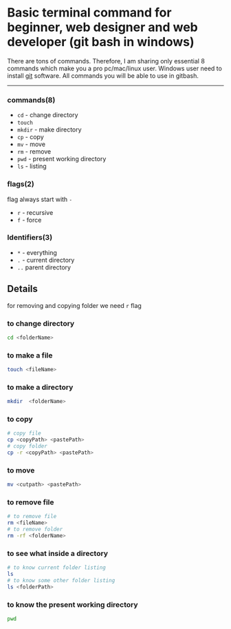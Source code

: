 # Basic terminal command for beginner, web designer and web developer (git bash in windows)
There are tons of commands. Therefore, I am sharing only essential 8 commands which make you a pro pc/mac/linux user. Windows user need to install [git](https://git-scm.com/) software. All commands you will be able to use in gitbash.        


-----

### commands(8)
* `cd` - change directory
* `touch` 
* `mkdir` - make directory
* `cp` - copy
* `mv` - move
* `rm` - remove
* `pwd` - present working directory
* `ls` - listing
### flags(2)
flag always start with `-`
* `r` - recursive
* `f` - force         
### Identifiers(3)
* `*` - everything
* `.` - current directory
* `..` parent directory        

## Details

for removing and copying folder we need `r` flag       
### to change directory
~~~bash
cd <folderName>
~~~
### to make a file
~~~bash
touch <fileName> 
~~~

### to make a directory
~~~bash
mkdir  <folderName>
~~~

### to copy 
~~~bash
# copy file
cp <copyPath> <pastePath>
# copy folder
cp -r <copyPath> <pastePath>
~~~

### to move
~~~bash
mv <cutpath> <pastePath>
~~~

### to remove file
~~~bash
# to remove file
rm <fileName>
# to remove folder
rm -rf <folderName>
~~~

### to see what inside a directory
~~~bash
# to know current folder listing
ls
# to know some other folder listing
ls <folderPath>
~~~
### to know the present working directory
~~~bash
pwd
~~~


